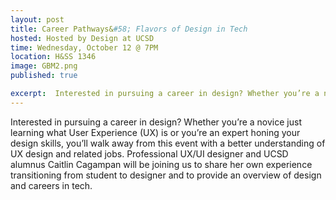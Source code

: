 ```yaml
---
layout: post
title: Career Pathways&#58; Flavors of Design in Tech
hosted: Hosted by Design at UCSD
time: Wednesday, October 12 @ 7PM
location: H&SS 1346
image: GBM2.png
published: true

excerpt:  Interested in pursuing a career in design? Whether you’re a novice just learning what User Experience (UX) is or you’re an expert honing your design skills, you’ll walk away from this event with a better understanding of UX design and related jobs. Professional UX/UI designer and UCSD alumnus Caitlin Cagampan will be joining us to share her own experience transitioning from student to designer and to provide an overview of design and careers in tech.
---
```

Interested in pursuing a career in design? Whether you’re a novice just learning what User Experience (UX) is or you’re an expert honing your design skills, you’ll walk away from this event with a better understanding of UX design and related jobs. Professional UX/UI designer and UCSD alumnus Caitlin Cagampan will be joining us to share her own experience transitioning from student to designer and to provide an overview of design and careers in tech.
